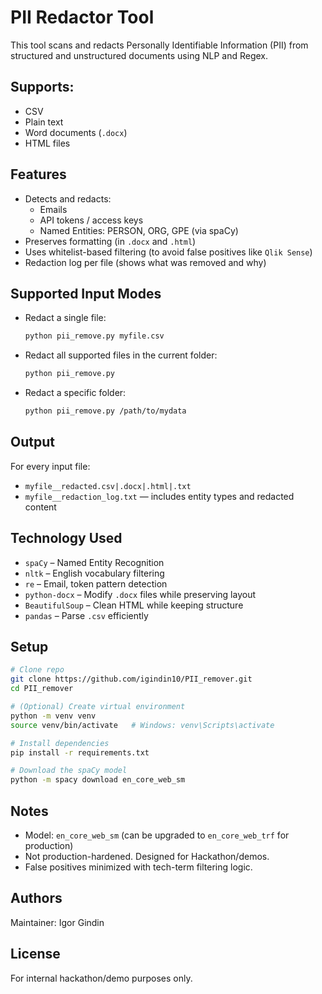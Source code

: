 # PII Redactor Tool

This tool scans and redacts Personally Identifiable Information (PII) from structured and unstructured documents using NLP and Regex.

## Supports:
- CSV
- Plain text
- Word documents (`.docx`)
- HTML files

## Features

- Detects and redacts:
  - Emails
  - API tokens / access keys
  - Named Entities: PERSON, ORG, GPE (via spaCy)
- Preserves formatting (in `.docx` and `.html`)
- Uses whitelist-based filtering (to avoid false positives like `Qlik Sense`)
- Redaction log per file (shows what was removed and why)

## Supported Input Modes

- Redact a single file:
  ```bash
  python pii_remove.py myfile.csv
  ```

- Redact all supported files in the current folder:
  ```bash
  python pii_remove.py
  ```

- Redact a specific folder:
  ```bash
  python pii_remove.py /path/to/mydata
  ```

## Output

For every input file:
- `myfile__redacted.csv|.docx|.html|.txt`
- `myfile__redaction_log.txt` — includes entity types and redacted content

## Technology Used

- `spaCy` – Named Entity Recognition
- `nltk` – English vocabulary filtering
- `re` – Email, token pattern detection
- `python-docx` – Modify `.docx` files while preserving layout
- `BeautifulSoup` – Clean HTML while keeping structure
- `pandas` – Parse `.csv` efficiently

## Setup

```bash
# Clone repo
git clone https://github.com/igindin10/PII_remover.git
cd PII_remover

# (Optional) Create virtual environment
python -m venv venv
source venv/bin/activate   # Windows: venv\Scripts\activate

# Install dependencies
pip install -r requirements.txt

# Download the spaCy model
python -m spacy download en_core_web_sm
```

## Notes

- Model: `en_core_web_sm` (can be upgraded to `en_core_web_trf` for production)
- Not production-hardened. Designed for Hackathon/demos.
- False positives minimized with tech-term filtering logic.

## Authors

Maintainer: Igor Gindin

## License

For internal hackathon/demo purposes only.
